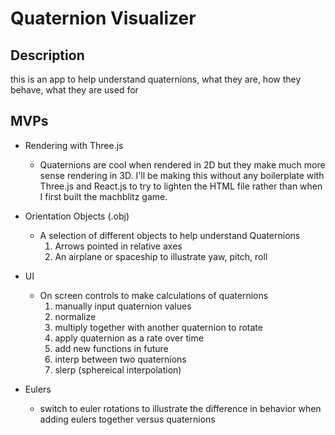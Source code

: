# Quaternion Visualizer

## Description
this is an app to help understand quaternions, what they are, how they behave, what they are used for

## MVPs
* Rendering with Three.js
  * Quaternions are cool when rendered in 2D but they make much more sense rendering in 3D. I'll be making this without any boilerplate with Three.js and React.js to try to lighten the HTML file rather than when I first built the machblitz game.

* Orientation Objects (.obj)
  * A selection of different objects to help understand Quaternions
    1. Arrows pointed in relative axes
    2. An airplane or spaceship to illustrate yaw, pitch, roll

* UI
  * On screen controls to make calculations of quaternions
    1. manually input quaternion values
    2. normalize
    3. multiply together with another quaternion to rotate
    4. apply quaternion as a rate over time
    5. add new functions in future
      1. interp between two quaternions
      2. slerp (sphereical interpolation)

* Eulers
  * switch to euler rotations to illustrate the difference in behavior when adding eulers together versus quaternions




